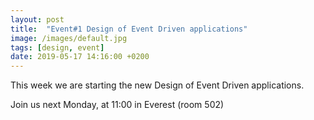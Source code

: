 ```yaml
---
layout: post
title:  "Event#1 Design of Event Driven applications"
image: /images/default.jpg
tags: [design, event]
date: 2019-05-17 14:16:00 +0200
---
```


This week we are starting the new Design of Event Driven applications.[]()

Join us next Monday, at 11:00 in Everest (room 502)